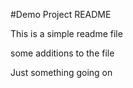 #Demo Project README

This is a simple readme file

some additions to the file

Just something going on

